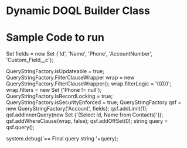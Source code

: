 # Dynamic DOQL Builder Class

# Sample Code to run

Set<string> fields = new Set<string> {'Id', 'Name', 'Phone', 'AccountNumber', 'Custom_Field__c'};

QueryStringFactory.isUpdateable = true;
QueryStringFactory.FilterClauseWrapper wrap = new QueryStringFactory.FilterClauseWrapper();
wrap.filterLogic = '({0})';
wrap.filters = new Set<String> {'Phone != null'};
QueryStringFactory.isRecordLocking = true;
QueryStringFactory.isSecurityEnforced = true;
QueryStringFactory qsf = new QueryStringFactory('Account', fields);
qsf.addLimit(1);
qsf.addInnerQuery(new Set<string> {'(Select Id, Name from Contacts)'});
qsf.addWhereClause(wrap, false);
qsf.addOffSet(0);
string query = qsf.query();

system.debug('== Final query string '+query);

